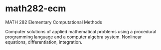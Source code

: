 # math282-ecm
MATH 282 Elementary Computational Methods

Computer solutions of applied mathematical problems using a procedural programming language and a computer algebra system. Nonlinear equations, differentiation, integration.
